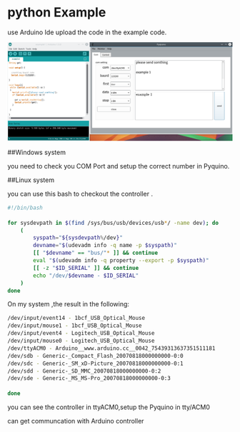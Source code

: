python Example
===

use Arduino Ide upload the code in the example code.

![](arduino_example.png)

##Windows system

you need to check you COM Port and setup the correct number in Pyquino.

##Linux system

you can use this bash to checkout the controller .

```bash
#!/bin/bash

for sysdevpath in $(find /sys/bus/usb/devices/usb*/ -name dev); do
    (
        syspath="${sysdevpath%/dev}"
        devname="$(udevadm info -q name -p $syspath)"
        [[ "$devname" == "bus/"* ]] && continue
        eval "$(udevadm info -q property --export -p $syspath)"
        [[ -z "$ID_SERIAL" ]] && continue
        echo "/dev/$devname - $ID_SERIAL"
    )
done
```

On my system ,the result in the following:

```bash
/dev/input/event14 - 1bcf_USB_Optical_Mouse
/dev/input/mouse1 - 1bcf_USB_Optical_Mouse
/dev/input/event4 - Logitech_USB_Optical_Mouse
/dev/input/mouse0 - Logitech_USB_Optical_Mouse
/dev/ttyACM0 - Arduino__www.arduino.cc__0042_75439313637351511181
/dev/sdb - Generic-_Compact_Flash_20070818000000000-0:0
/dev/sdc - Generic-_SM_xD-Picture_20070818000000000-0:1
/dev/sdd - Generic-_SD_MMC_20070818000000000-0:2
/dev/sde - Generic-_MS_MS-Pro_20070818000000000-0:3

done
```

you can see the controller in ttyACM0,setup the Pyquino in tty/ACM0 

can get communcation with Arduino controller    





